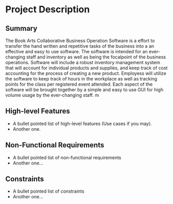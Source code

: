 # Project Description

## Summary

The Book Arts Collaborative Business Operation Software is a effort to transfer the hand written and repetitive tasks of the business into a an effective and easy to use software. The software is intended for an ever-changing staff and inventory as well as being the focalpoint of the business operations. Software will include a robust inventory management system that will account for individual products and supplies, and keep track of cost accounting for the process of creating a new product. Employess will utilize the software to keep track of hours in the workplace as well as tracking points for the class per registered event attended. Each aspect of the software will be brought together by a simple and easy to use GUI for high volume usage by the ever-changing staff. m      

## High-level Features

- A bullet pointed list of high-level features (Use cases if you may).
- Another one.

## Non-Functional Requirements

- A bullet pointed list of non-functional requirements
- Another one...

## Constraints

- A bullet pointed list of constraints
- Another one...
